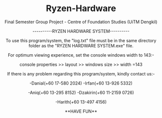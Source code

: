 <h1 align="center">Ryzen-Hardware</h1>
<p align="center">Final Semester Group Project - Centre of Foundation Studies (UiTM Dengkil)</p>

<p align="center">----------RYZEN HARDWARE SYSTEM----------</p>

<p align="center"> To use this program/system, the "log.txt" file must be in the same directory folder as the "RYZEN HARDWARE SYSTEM.exe" file.</p>

<p align="center">For optimum viewing experience, set the console windows width to 143:-</p>
<p align="center">console properties >> layout >> windows size >> width =143</p>

<p align="center">If there is any problem regarding this program/system, kindly contact us:-</p>
<p align="center">-Danial(+60 17-580 2024)	-Irfan(+60 13-926 5332)</p>
<p align="center">-Aniq(+60 13-295 8152)	-Dzakirin(+60 11-2159 0726)</p>
<p align="center">-Harith(+60 13-497 4156)</p>
	

<p align="center">**HAVE FUN**</p>
